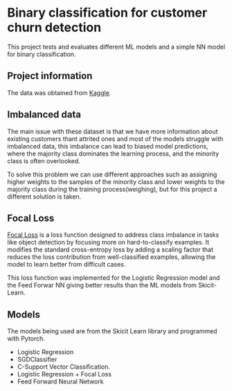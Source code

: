 # Binary classification for customer churn detection

This project tests and evaluates different ML models and a simple NN model for binary classification.

## Project information
The data was obtained from [Kaggle](https://www.kaggle.com/datasets/sakshigoyal7/credit-card-customers). 

## Imbalanced data
The main issue with these dataset is that we have more information about existing customers thant attrited ones and most of the models struggle with imbalanced data, this imbalance can lead to biased model predictions, where the majority class dominates the learning process, and the minority class is often overlooked.

To solve this problem we can use different approaches such as assigning higher weights to the samples of the minority class and lower weights to the majority class during the training process(weighing), but for this project a different solution is taken.

## Focal Loss

[Focal Loss](https://arxiv.org/abs/1708.02002) is a loss function designed to address class imbalance in tasks like object detection by focusing more on hard-to-classify examples. It modifies the standard cross-entropy loss by adding a scaling factor that reduces the loss contribution from well-classified examples, allowing the model to learn better from difficult cases.

This loss function was implemented for the Logistic Regression model and the Feed Forwar NN  giving better results than the ML models from Skicit-Learn.

## Models
The models being used are from the Skicit Learn library and programmed with Pytorch.
- Logistic Regression
- SGDClassifier
- C-Support Vector Classification.
- Logistic Regression + Focal Loss
- Feed Forward Neural Network




